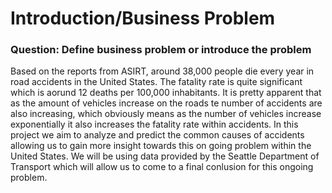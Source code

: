 # Introduction/Business Problem

### Question: Define business problem or introduce the problem

Based on the reports from ASIRT, around 38,000 people die every year in road accidents in the United States. The fatality rate is quite significant which is aorund 12 deaths per 100,000 inhabitants. It is pretty apparent that as the amount of vehicles increase on the roads te number of accidents are also increasing, which obviously means as the number of vehicles increase exponentially it also increases the fatality rate within accidents. In this project we aim to analyze and predict the common causes of accidents allowing us to gain more insight towards this on going problem within the United States. We will be using data provided by the Seattle Department of Transport which will allow us to come to a final conlusion for this ongoing problem.